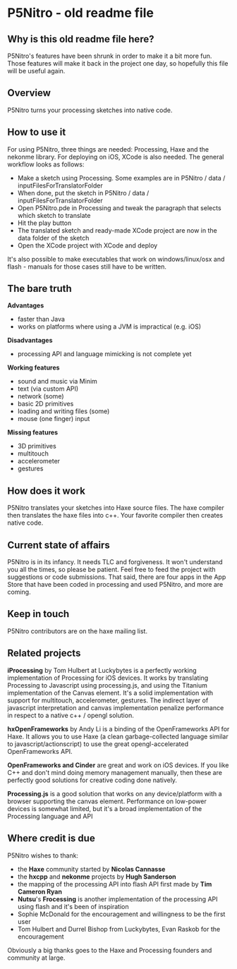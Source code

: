 P5Nitro - old readme file
=========================

Why is this old readme file here?
---------------------------------
P5Nitro's features have been shrunk in order to make it a bit more fun. Those features will make it back in the project one day, so hopefully this file will be useful again.


Overview
--------

P5Nitro turns your processing sketches into native code.

How to use it
----------------
For using P5Nitro, three things are needed: Processing, Haxe and the nekonme library. For deploying on iOS, XCode is also needed. The general workflow looks as follows:

  - Make a sketch using Processing. Some examples are in P5Nitro / data / inputFilesForTranslatorFolder
  - When done, put the sketch in P5Nitro / data / inputFilesForTranslatorFolder
  - Open P5Nitro.pde in Processing and tweak the paragraph that selects which sketch to translate
  - Hit the play button
  - The translated sketch and ready-made XCode project are now in the data folder of the sketch
  - Open the XCode project with XCode and deploy

It's also possible to make executables that work on windows/linux/osx and flash - manuals for those cases still have to be written.

The bare truth
--------------
**Advantages**

  - faster than Java
  - works on platforms where using a JVM is impractical (e.g. iOS)

**Disadvantages**

  - processing API and language mimicking is not complete yet

**Working features**

  - sound and music via Minim
  - text (via custom API)
  - network (some)
  - basic 2D primitives
  - loading and writing files (some)
  - mouse (one finger) input

**Missing features**

  - 3D primitives
  - multitouch
  - accelerometer
  - gestures

How does it work
----------------
P5Nitro translates your sketches into Haxe source files. The haxe compiler then translates the haxe files into c++. Your favorite compiler then creates native code.

Current state of affairs
------------------------
P5Nitro is in its infancy. It needs TLC and forgiveness. It won't understand you all the times, so please be patient. Feel free to feed the project with suggestions or code submissions. That said, there are four apps in the App Store that have been coded in processing and used P5Nitro, and more are coming.

Keep in touch
-------------
P5Nitro contributors are on the haxe mailing list.

Related projects
----------------

**iProcessing** by Tom Hulbert at Luckybytes is a perfectly working implementation of Processing for iOS devices. It works by translating Processing to Javascript using processing.js, and using the Titanium implementation of the Canvas element. It's a solid implementation with support for multitouch, accelerometer, gestures. The indirect layer of javascript interpretation and canvas implementation penalize performance in respect to a native c++ / opengl solution.

**hxOpenFrameworks** by Andy Li is a binding of the OpenFrameworks API for Haxe. It allows you to use Haxe (a clean garbage-collected language similar to javascript/actionscript) to use the great opengl-accelerated OpenFrameworks API.

**OpenFrameworks and Cinder** are great and work on iOS devices. If you like C++ and don't mind doing memory management manually, then these are perfectly good solutions for creative coding done natively.

**Processing.js** is a good solution that works on any device/platform with a browser supporting the canvas element. Performance on low-power devices is somewhat limited, but it's a broad implementation of the Processing language and API

Where credit is due
-------------------
P5Nitro wishes to thank:

  - the **Haxe** community started by **Nicolas Cannasse**
  - the **hxcpp** and **nekonme** projects by **Hugh Sanderson**
  - the mapping of the processing API into flash API first made by **Tim Cameron Ryan**
  - **Nutsu**'s **Frocessing** is another implementation of the processing API using flash and it's been of inspiration
  - Sophie McDonald for the encouragement and willingness to be the first user
  - Tom Hulbert and Durrel Bishop from Luckybytes, Evan Raskob for the encouragement

Obviously a big thanks goes to the Haxe and Processing founders and community at large.